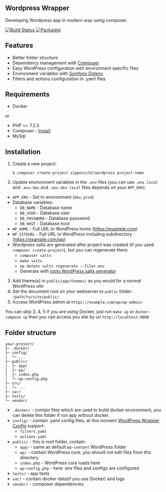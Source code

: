 ## Wordpress Wrapper

Developing Wordpress app in modern way using composer.

[![Build Status](https://travis-ci.org/Zippovich2/wordpress.svg?branch=master)](https://travis-ci.org/Zippovich2/wordpress)
[![Packagist](https://img.shields.io/packagist/v/zippovich2/wordpress.svg)](https://packagist.org/packages/zippovich2/wordpress)

## Features

* Better folder structure
* Dependency management with [Composer](https://getcomposer.org)
* Easy WordPress configuration with environment specific files
* Environment variables with [Symfony Dotenv](https://symfony.com/doc/current/components/dotenv.html)
* Filters and actions configuration in .yaml files

## Requirements

* Docker 

or

* PHP >= 7.2.5
* Composer - [Install](https://getcomposer.org/doc/00-intro.md#installation-linux-unix-osx)
* MySql

## Installation

1. Create a new project:
    ```
    $ composer create-project zippovich2/wordpress project-name
    ```
2. Update environment variables in the `.env` files (you can use `.env.local` and `.env.dev` and `.env.dev.local` files depends on your `APP_ENV`):
  * `APP_ENV` - Set to environment (`dev`, `prod`)
  * Database variables:
    * `DB_NAME` - Database name
    * `DB_USER` - Database user
    * `DB_PASSWORD` - Database password
    * `DB_HOST` - Database host
  * `WP_HOME` - Full URL to WordPress home (https://example.com)
  * `WP_SITEURL` - Full URL to WordPress including subdirectory (https://example.com/wp)
  * Wordpress salts are generated after project was created (if you used `composer create-project`), but you can regenerate them:
    * `composer salts`
    * `make salts`
    * `wp dotenv salts regenerate --file=.env` 
    * Generate with [roots WordPress salts generator](https://roots.io/salts.html)
3. Add theme(s) in `public/app/themes/` as you would for a normal WordPress site
4. Set the document root on your webserver to `public` folder: `/path/to/site/public/`
5. Access WordPress admin at `https://example.com/wp/wp-admin/`

You can skip 3, 4, 5 if you are using Docker, just run `make up` or `docker-compose up` then you can access you site by 
uri `http://localhost:8080`

## Folder structure

```
your-project/
├─ .docker/
├─ config/
|  └─ ...
├─ public/
|  ├─ app/
|  ├─ wp/
|  ├─ index.php
|  └─ wp-config.php
├─ src/
|  └─ ...
├─ var/
├─ tests/
└─ vendor/
```

* `.docker/` - contain files which are used to build docker environment, you can delete this folder if run app without docker.
* `config/` - contain .yaml config files, at this moment [WordPress Wrapper Config](https://github.com/Zippovich2/wordpress-config) support:
    * `filters.yaml`
    * `actions.yaml`
* `public/` - this is root folder, contain:
    * `app/` - same as default `wp-contant` WordPress folder
    * `wp/` - contain WordPress core, you should not edit files from this directory
    * `index.php` - WordPress core loads here
    * `wp-config.php` - here .env files and configs are configured
* `tests/` - app tests
* `var/` - contain docker data(if you use Docker) and logs
* `vendor/` - composer dependencies